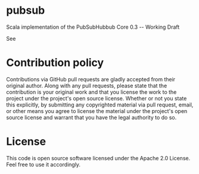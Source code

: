 pubsub
======

Scala implementation of the PubSubHubbub Core 0.3 -- Working Draft

See 

Contribution policy
======

Contributions via GitHub pull requests are gladly accepted from their original author. Along with any pull requests, please state that the contribution is your original work and that you license the work to the project under the project's open source license. Whether or not you state this explicitly, by submitting any copyrighted material via pull request, email, or other means you agree to license the material under the project's open source license and warrant that you have the legal authority to do so.

License
======

This code is open source software licensed under the Apache 2.0 License. Feel free to use it accordingly.
